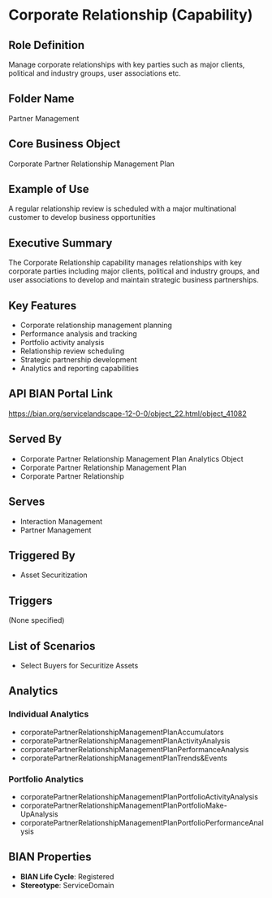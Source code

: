 # Corporate Relationship (Capability)

## Role Definition
Manage corporate relationships with key parties such as major clients, political and industry groups, user associations etc.

## Folder Name
Partner Management

## Core Business Object
Corporate Partner Relationship Management Plan

## Example of Use
A regular relationship review is scheduled with a major multinational customer to develop business opportunities

## Executive Summary
The Corporate Relationship capability manages relationships with key corporate parties including major clients, political and industry groups, and user associations to develop and maintain strategic business partnerships.

## Key Features
- Corporate relationship management planning
- Performance analysis and tracking
- Portfolio activity analysis
- Relationship review scheduling
- Strategic partnership development
- Analytics and reporting capabilities

## API BIAN Portal Link
https://bian.org/servicelandscape-12-0-0/object_22.html/object_41082

## Served By
- Corporate Partner Relationship Management Plan Analytics Object
- Corporate Partner Relationship Management Plan
- Corporate Partner Relationship

## Serves
- Interaction Management
- Partner Management

## Triggered By
- Asset Securitization

## Triggers
(None specified)

## List of Scenarios
- Select Buyers for Securitize Assets

## Analytics

### Individual Analytics
- corporatePartnerRelationshipManagementPlanAccumulators
- corporatePartnerRelationshipManagementPlanActivityAnalysis
- corporatePartnerRelationshipManagementPlanPerformanceAnalysis
- corporatePartnerRelationshipManagementPlanTrends&Events

### Portfolio Analytics
- corporatePartnerRelationshipManagementPlanPortfolioActivityAnalysis
- corporatePartnerRelationshipManagementPlanPortfolioMake-UpAnalysis
- corporatePartnerRelationshipManagementPlanPortfolioPerformanceAnalysis

## BIAN Properties
- **BIAN Life Cycle**: Registered
- **Stereotype**: ServiceDomain